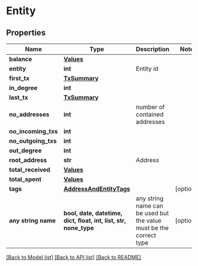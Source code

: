 # Entity


## Properties
Name | Type | Description | Notes
------------ | ------------- | ------------- | -------------
**balance** | [**Values**](Values.md) |  | 
**entity** | **int** | Entity id | 
**first_tx** | [**TxSummary**](TxSummary.md) |  | 
**in_degree** | **int** |  | 
**last_tx** | [**TxSummary**](TxSummary.md) |  | 
**no_addresses** | **int** | number of contained addresses | 
**no_incoming_txs** | **int** |  | 
**no_outgoing_txs** | **int** |  | 
**out_degree** | **int** |  | 
**root_address** | **str** | Address | 
**total_received** | [**Values**](Values.md) |  | 
**total_spent** | [**Values**](Values.md) |  | 
**tags** | [**AddressAndEntityTags**](AddressAndEntityTags.md) |  | [optional] 
**any string name** | **bool, date, datetime, dict, float, int, list, str, none_type** | any string name can be used but the value must be the correct type | [optional]

[[Back to Model list]](../README.md#documentation-for-models) [[Back to API list]](../README.md#documentation-for-api-endpoints) [[Back to README]](../README.md)


